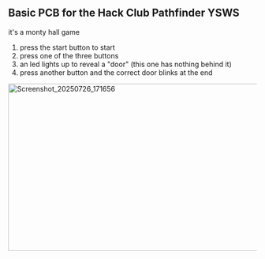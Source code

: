 ## Basic PCB for the Hack Club Pathfinder YSWS

it's a monty hall game

1. press the start button to start
2. press one of the three buttons
3. an led lights up to reveal a "door" (this one has nothing behind it)
4. press another button and the correct door blinks at the end

<img width="647" height="339" alt="Screenshot_20250726_171656" src="https://github.com/user-attachments/assets/b884b4ab-9944-493d-9d56-8d2c95418d3a" />
